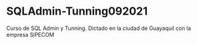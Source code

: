 # SQLAdmin-Tunning092021
Curso de SQL Admin y Tunning. Dictado en la ciudad de Guayaquil con la empresa SIPECOM
